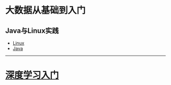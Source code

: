 # 大数据从基础到入门

## Java与Linux实践
- [Linux](./大数据从基础到入门/Java与Linux实践/Linux.md)
- [Java](./大数据从基础到入门/Java与Linux实践/Java.md)

----------

# [深度学习入门](./深度学习/深度学习入门.md)
